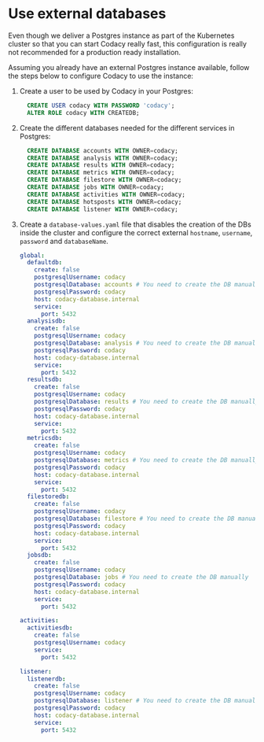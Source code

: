 # Use external databases

Even though we deliver a Postgres instance as part of the Kubernetes cluster so that you can start Codacy really fast, this configuration is really not recommended for a production ready installation.

Assuming you already have an external Postgres instance available, follow the steps below to configure Codacy to use the instance:

1. Create a user to be used by Codacy in your Postgres:

    ```sql
      CREATE USER codacy WITH PASSWORD 'codacy';
      ALTER ROLE codacy WITH CREATEDB;
    ```

1. Create the different databases needed for the different services in Postgres:

    ```sql
      CREATE DATABASE accounts WITH OWNER=codacy;
      CREATE DATABASE analysis WITH OWNER=codacy;
      CREATE DATABASE results WITH OWNER=codacy;
      CREATE DATABASE metrics WITH OWNER=codacy;
      CREATE DATABASE filestore WITH OWNER=codacy;
      CREATE DATABASE jobs WITH OWNER=codacy;
      CREATE DATABASE activities WITH OWNER=codacy;
      CREATE DATABASE hotsposts WITH OWNER=codacy;
      CREATE DATABASE listener WITH OWNER=codacy;
    ```

1. Create a `database-values.yaml` file that disables the creation of the DBs inside the cluster and configure the correct external `hostname`, `username`, `password` and `databaseName`.

    ```yaml
    global:
      defaultdb:
        create: false
        postgresqlUsername: codacy
        postgresqlDatabase: accounts # You need to create the DB manually
        postgresqlPassword: codacy
        host: codacy-database.internal
        service:
          port: 5432
      analysisdb:
        create: false
        postgresqlUsername: codacy
        postgresqlDatabase: analysis # You need to create the DB manually
        postgresqlPassword: codacy
        host: codacy-database.internal
        service:
          port: 5432
      resultsdb:
        create: false
        postgresqlUsername: codacy
        postgresqlDatabase: results # You need to create the DB manually
        postgresqlPassword: codacy
        host: codacy-database.internal
        service:
          port: 5432
      metricsdb:
        create: false
        postgresqlUsername: codacy
        postgresqlDatabase: metrics # You need to create the DB manually
        postgresqlPassword: codacy
        host: codacy-database.internal
        service:
          port: 5432
      filestoredb:
        create: false
        postgresqlUsername: codacy
        postgresqlDatabase: filestore # You need to create the DB manually
        postgresqlPassword: codacy
        host: codacy-database.internal
        service:
          port: 5432
      jobsdb:
        create: false
        postgresqlUsername: codacy
        postgresqlDatabase: jobs # You need to create the DB manually
        postgresqlPassword: codacy
        host: codacy-database.internal
        service:
          port: 5432

    activities:
      activitiesdb:
        create: false
        postgresqlUsername: codacy
        service:
          port: 5432

    listener:
      listenerdb:
        create: false
        postgresqlUsername: codacy
        postgresqlDatabase: listener # You need to create the DB manually
        postgresqlPassword: codacy
        host: codacy-database.internal
        service:
          port: 5432
    ```
